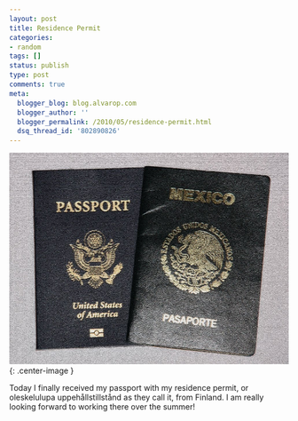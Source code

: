 ```yaml
---
layout: post
title: Residence Permit
categories:
- random
tags: []
status: publish
type: post
comments: true
meta:
  blogger_blog: blog.alvarop.com
  blogger_author: ''
  blogger_permalink: /2010/05/residence-permit.html
  dsq_thread_id: '802890826'
---
```


![passport](/images/blgr/passport.jpg){: .center-image }

Today I finally received my passport with my residence permit, or oleskelulupa uppehållstillstånd as they call it, from Finland. I am really looking forward to working there over the summer!

